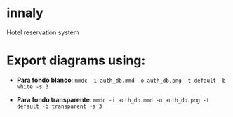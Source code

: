 # innaly
Hotel reservation system



# Export diagrams using:

- **Para fondo blanco**: `mmdc -i auth_db.mmd -o auth_db.png -t default -b white -s 3`

- **Para fondo transparente**: `mmdc -i auth_db.mmd -o auth_db.png -t default -b transparent -s 3`
